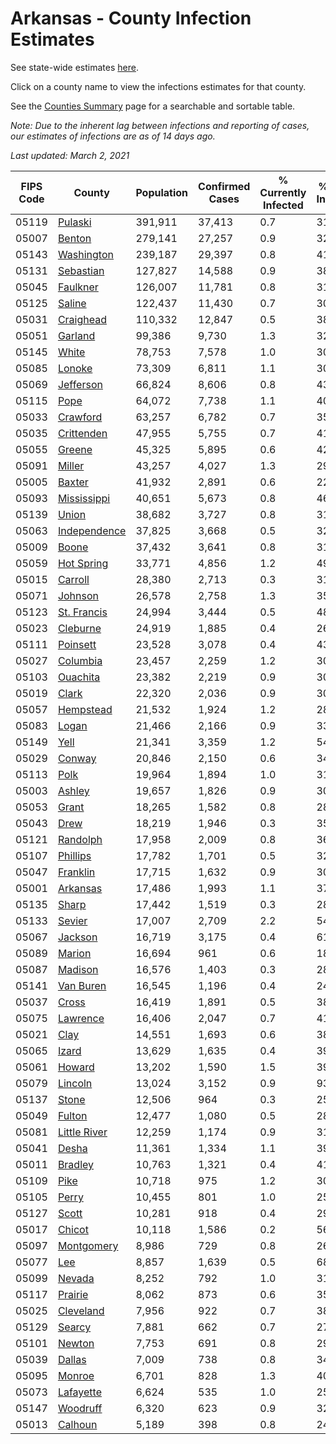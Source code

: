 # Arkansas - County Infection Estimates

See state-wide estimates [here](/infections/us-ar).

Click on a county name to view the infections estimates for that county.

See the [Counties Summary](/infections/summary-counties) page for a searchable and sortable table.

*Note: Due to the inherent lag between infections and reporting of cases, our estimates of infections are as of 14 days ago.*

*Last updated: March 2, 2021*

|   FIPS Code |                       County |   Population |   Confirmed Cases |   % Currently Infected |   % Total Infected |
|-------------|------------------------------|--------------|-------------------|------------------------|--------------------|
|       05119 |           [Pulaski](pulaski) |      391,911 |            37,413 |                    0.7 |               31.9 |
|       05007 |             [Benton](benton) |      279,141 |            27,257 |                    0.9 |               32.8 |
|       05143 |     [Washington](washington) |      239,187 |            29,397 |                    0.8 |               41.8 |
|       05131 |       [Sebastian](sebastian) |      127,827 |            14,588 |                    0.9 |               38.1 |
|       05045 |         [Faulkner](faulkner) |      126,007 |            11,781 |                    0.8 |               31.0 |
|       05125 |             [Saline](saline) |      122,437 |            11,430 |                    0.7 |               30.8 |
|       05031 |       [Craighead](craighead) |      110,332 |            12,847 |                    0.5 |               38.5 |
|       05051 |           [Garland](garland) |       99,386 |             9,730 |                    1.3 |               32.2 |
|       05145 |               [White](white) |       78,753 |             7,578 |                    1.0 |               30.1 |
|       05085 |             [Lonoke](lonoke) |       73,309 |             6,811 |                    1.1 |               30.3 |
|       05069 |       [Jefferson](jefferson) |       66,824 |             8,606 |                    0.8 |               43.8 |
|       05115 |                 [Pope](pope) |       64,072 |             7,738 |                    1.1 |               40.7 |
|       05033 |         [Crawford](crawford) |       63,257 |             6,782 |                    0.7 |               35.2 |
|       05035 |     [Crittenden](crittenden) |       47,955 |             5,755 |                    0.7 |               41.2 |
|       05055 |             [Greene](greene) |       45,325 |             5,895 |                    0.6 |               42.4 |
|       05091 |             [Miller](miller) |       43,257 |             4,027 |                    1.3 |               29.4 |
|       05005 |             [Baxter](baxter) |       41,932 |             2,891 |                    0.6 |               22.0 |
|       05093 |   [Mississippi](mississippi) |       40,651 |             5,673 |                    0.8 |               46.2 |
|       05139 |               [Union](union) |       38,682 |             3,727 |                    0.8 |               31.8 |
|       05063 | [Independence](independence) |       37,825 |             3,668 |                    0.5 |               32.4 |
|       05009 |               [Boone](boone) |       37,432 |             3,641 |                    0.8 |               31.7 |
|       05059 |     [Hot Spring](hot-spring) |       33,771 |             4,856 |                    1.2 |               49.6 |
|       05015 |           [Carroll](carroll) |       28,380 |             2,713 |                    0.3 |               31.9 |
|       05071 |           [Johnson](johnson) |       26,578 |             2,758 |                    1.3 |               35.3 |
|       05123 |   [St. Francis](st.-francis) |       24,994 |             3,444 |                    0.5 |               48.9 |
|       05023 |         [Cleburne](cleburne) |       24,919 |             1,885 |                    0.4 |               26.5 |
|       05111 |         [Poinsett](poinsett) |       23,528 |             3,078 |                    0.4 |               43.3 |
|       05027 |         [Columbia](columbia) |       23,457 |             2,259 |                    1.2 |               30.3 |
|       05103 |         [Ouachita](ouachita) |       23,382 |             2,219 |                    0.9 |               30.3 |
|       05019 |               [Clark](clark) |       22,320 |             2,036 |                    0.9 |               30.4 |
|       05057 |       [Hempstead](hempstead) |       21,532 |             1,924 |                    1.2 |               28.3 |
|       05083 |               [Logan](logan) |       21,466 |             2,166 |                    0.9 |               33.6 |
|       05149 |                 [Yell](yell) |       21,341 |             3,359 |                    1.2 |               54.6 |
|       05029 |             [Conway](conway) |       20,846 |             2,150 |                    0.6 |               34.1 |
|       05113 |                 [Polk](polk) |       19,964 |             1,894 |                    1.0 |               31.1 |
|       05003 |             [Ashley](ashley) |       19,657 |             1,826 |                    0.9 |               30.6 |
|       05053 |               [Grant](grant) |       18,265 |             1,582 |                    0.8 |               28.4 |
|       05043 |                 [Drew](drew) |       18,219 |             1,946 |                    0.3 |               35.8 |
|       05121 |         [Randolph](randolph) |       17,958 |             2,009 |                    0.8 |               36.3 |
|       05107 |         [Phillips](phillips) |       17,782 |             1,701 |                    0.5 |               32.0 |
|       05047 |         [Franklin](franklin) |       17,715 |             1,632 |                    0.9 |               30.1 |
|       05001 |         [Arkansas](arkansas) |       17,486 |             1,993 |                    1.1 |               37.1 |
|       05135 |               [Sharp](sharp) |       17,442 |             1,519 |                    0.3 |               28.9 |
|       05133 |             [Sevier](sevier) |       17,007 |             2,709 |                    2.2 |               54.5 |
|       05067 |           [Jackson](jackson) |       16,719 |             3,175 |                    0.4 |               61.6 |
|       05089 |             [Marion](marion) |       16,694 |               961 |                    0.6 |               18.4 |
|       05087 |           [Madison](madison) |       16,576 |             1,403 |                    0.3 |               28.7 |
|       05141 |       [Van Buren](van-buren) |       16,545 |             1,196 |                    0.4 |               24.1 |
|       05037 |               [Cross](cross) |       16,419 |             1,891 |                    0.5 |               38.8 |
|       05075 |         [Lawrence](lawrence) |       16,406 |             2,047 |                    0.7 |               41.1 |
|       05021 |                 [Clay](clay) |       14,551 |             1,693 |                    0.6 |               38.1 |
|       05065 |               [Izard](izard) |       13,629 |             1,635 |                    0.4 |               39.5 |
|       05061 |             [Howard](howard) |       13,202 |             1,590 |                    1.5 |               39.5 |
|       05079 |           [Lincoln](lincoln) |       13,024 |             3,152 |                    0.9 |               93.9 |
|       05137 |               [Stone](stone) |       12,506 |               964 |                    0.3 |               25.6 |
|       05049 |             [Fulton](fulton) |       12,477 |             1,080 |                    0.5 |               28.2 |
|       05081 | [Little River](little-river) |       12,259 |             1,174 |                    0.9 |               31.1 |
|       05041 |               [Desha](desha) |       11,361 |             1,334 |                    1.1 |               39.2 |
|       05011 |           [Bradley](bradley) |       10,763 |             1,321 |                    0.4 |               41.9 |
|       05109 |                 [Pike](pike) |       10,718 |               975 |                    1.2 |               30.2 |
|       05105 |               [Perry](perry) |       10,455 |               801 |                    1.0 |               25.2 |
|       05127 |               [Scott](scott) |       10,281 |               918 |                    0.4 |               29.6 |
|       05017 |             [Chicot](chicot) |       10,118 |             1,586 |                    0.2 |               56.2 |
|       05097 |     [Montgomery](montgomery) |        8,986 |               729 |                    0.8 |               26.6 |
|       05077 |                   [Lee](lee) |        8,857 |             1,639 |                    0.5 |               68.0 |
|       05099 |             [Nevada](nevada) |        8,252 |               792 |                    1.0 |               31.9 |
|       05117 |           [Prairie](prairie) |        8,062 |               873 |                    0.6 |               35.4 |
|       05025 |       [Cleveland](cleveland) |        7,956 |               922 |                    0.7 |               38.4 |
|       05129 |             [Searcy](searcy) |        7,881 |               662 |                    0.7 |               27.6 |
|       05101 |             [Newton](newton) |        7,753 |               691 |                    0.8 |               29.8 |
|       05039 |             [Dallas](dallas) |        7,009 |               738 |                    0.8 |               34.2 |
|       05095 |             [Monroe](monroe) |        6,701 |               828 |                    1.3 |               40.3 |
|       05073 |       [Lafayette](lafayette) |        6,624 |               535 |                    1.0 |               25.3 |
|       05147 |         [Woodruff](woodruff) |        6,320 |               623 |                    0.9 |               32.0 |
|       05013 |           [Calhoun](calhoun) |        5,189 |               398 |                    0.8 |               24.6 |